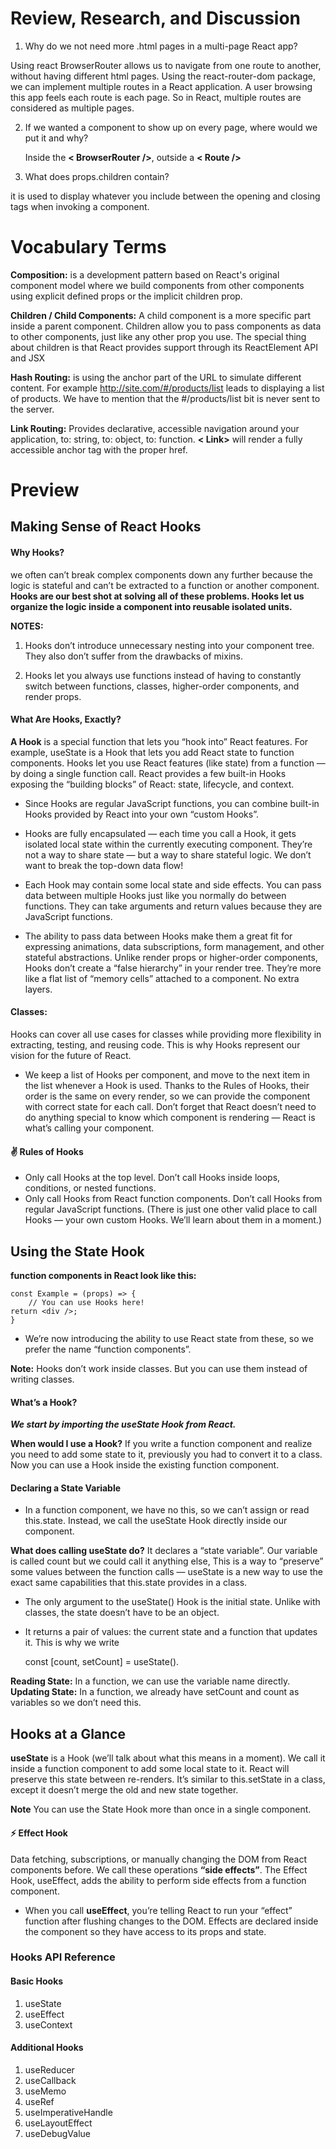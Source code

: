 # Review, Research, and Discussion

1. Why do we not need more .html pages in a multi-page React app?

Using react BrowserRouter allows us to navigate from one route to another, without having different html pages. Using the react-router-dom package, we can implement multiple routes in a React application. A user browsing this app feels each route is each page. So in React, multiple routes are considered as multiple pages.

2. If we wanted a component to show up on every page, where would we put it and why?

    Inside the **< BrowserRouter />**, outside a **< Route />**

3. What does props.children contain?

it is used to display whatever you include between the opening and closing tags when invoking a component.

# Vocabulary Terms

**Composition:** is a development pattern based on React's original component model where we build components from other components using explicit defined props or the implicit children prop.

**Children / Child Components:** A child component is a more specific part inside a parent component. Children allow you to pass components as data to other components, just like any other prop you use. The special thing about children is that React provides support through its ReactElement API and JSX

**Hash Routing:** is using the anchor part of the URL to simulate different content. For example http://site.com/#/products/list leads to displaying a list of products. We have to mention that the #/products/list bit is never sent to the server.

**Link Routing:** Provides declarative, accessible navigation around your application, to: string, to: object, to: function. **< Link>** will render a fully accessible anchor tag with the proper href.

# Preview

## Making Sense of React Hooks

#### Why Hooks?
we often can’t break complex components down any further because the logic is stateful and can’t be extracted to a function or another component. **Hooks are our best shot at solving all of these problems. Hooks let us organize the logic inside a component into reusable isolated units.** 

**NOTES:**

1. Hooks don’t introduce unnecessary nesting into your component tree. They also don’t suffer from the drawbacks of mixins.

2. Hooks let you always use functions instead of having to constantly switch between functions, classes, higher-order components, and render props.

#### What Are Hooks, Exactly?
**A Hook** is a special function that lets you “hook into” React features. For example, useState is a Hook that lets you add React state to function components.
Hooks let you use React features (like state) from a function — by doing a single function call. React provides a few built-in Hooks exposing the “building blocks” of React: state, lifecycle, and context.

- Since Hooks are regular JavaScript functions, you can combine built-in Hooks provided by React into your own “custom Hooks”.

- Hooks are fully encapsulated — each time you call a Hook, it gets isolated local state within the currently executing component. They’re not a way to share state — but a way to share stateful logic. We don’t want to break the top-down data flow!

- Each Hook may contain some local state and side effects. You can pass data between multiple Hooks just like you normally do between functions. They can take arguments and return values because they are JavaScript functions.

- The ability to pass data between Hooks make them a great fit for expressing animations, data subscriptions, form management, and other stateful abstractions. Unlike render props or higher-order components, Hooks don’t create a “false hierarchy” in your render tree. They’re more like a flat list of “memory cells” attached to a component. No extra layers.

#### Classes:
Hooks can cover all use cases for classes while providing more flexibility in extracting, testing, and reusing code. This is why Hooks represent our vision for the future of React.

* We keep a list of Hooks per component, and move to the next item in the list whenever a Hook is used. Thanks to the Rules of Hooks, their order is the same on every render, so we can provide the component with correct state for each call. Don’t forget that React doesn’t need to do anything special to know which component is rendering — React is what’s calling your component.

#### ✌️ Rules of Hooks

* Only call Hooks at the top level. Don’t call Hooks inside loops, conditions, or nested functions.
* Only call Hooks from React function components. Don’t call Hooks from regular JavaScript functions. (There is just one other valid place to call Hooks — your own custom Hooks. We’ll learn about them in a moment.)

## Using the State Hook

**function components in React look like this:**

    const Example = (props) => {
        // You can use Hooks here!
    return <div />;
    }

* We’re now introducing the ability to use React state from these, so we prefer the name “function components”.

**Note:** Hooks don’t work inside classes. But you can use them instead of writing classes.

#### What’s a Hook?

***We start by importing the useState Hook from React.***

**When would I use a Hook?**
If you write a function component and realize you need to add some state to it, previously you had to convert it to a class. Now you can use a Hook inside the existing function component.

#### Declaring a State Variable

* In a function component, we have no this, so we can’t assign or read this.state. Instead, we call the useState Hook directly inside our component. 

**What does calling useState do?** 
It declares a “state variable”. Our variable is called count but we could call it anything else, This is a way to “preserve” some values between the function calls — useState is a new way to use the exact same capabilities that this.state provides in a class.

* The only argument to the useState() Hook is the initial state. Unlike with classes, the state doesn’t have to be an object.

* It returns a pair of values: the current state and a function that updates it. This is why we write

    const [count, setCount] = useState().

**Reading State:** In a function, we can use the variable name directly.
**Updating State:** In a function, we already have setCount and count as variables so we don’t need this. 

## Hooks at a Glance
**useState** is a Hook (we’ll talk about what this means in a moment). We call it inside a function component to add some local state to it. React will preserve this state between re-renders. It’s similar to this.setState in a class, except it doesn’t merge the old and new state together.

**Note**
You can use the State Hook more than once in a single component.

#### ⚡️ Effect Hook

Data fetching, subscriptions, or manually changing the DOM from React components before. We call these operations **“side effects”**. The Effect Hook, useEffect, adds the ability to perform side effects from a function component.   

* When you call **useEffect**, you’re telling React to run your “effect” function after flushing changes to the DOM. Effects are declared inside the component so they have access to its props and state. 

### Hooks API Reference

#### Basic Hooks
1. useState
2. useEffect
3. useContext

#### Additional Hooks

1. useReducer
2. useCallback
3. useMemo
4. useRef
4. useImperativeHandle
5. useLayoutEffect
8. useDebugValue

